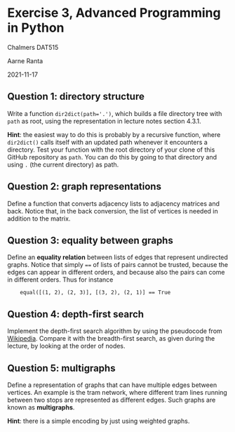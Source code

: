 # Exercise 3, Advanced Programming in Python

Chalmers DAT515

Aarne Ranta

2021-11-17

## Question 1: directory structure

Write a function `dir2dict(path='.')`, which builds a file directory tree with `path` as root, using the representation in lecture notes section 4.3.1.

**Hint**: the easiest way to do this is probably by a recursive function, where `dir2dict()` calls itself with an updated path whenever it encounters a directory.
Test your function with the root directory of your clone of this GitHub repository as `path`.
You can do this by going to that directory and using `.` (the current directory) as path.


## Question 2: graph representations

Define a function that converts adjacency lists to adjacency matrices and back.
Notice that, in the back conversion, the list of vertices is needed in addition to the matrix.


## Question 3: equality between graphs

Define an **equality relation** between lists of edges that represent undirected graphs.
Notice that simply `==` of lists of pairs cannot be trusted, because the edges can appear in different orders, and because also the pairs can come in different orders.
Thus for instance
```
    equal([(1, 2), (2, 3)], [(3, 2), (2, 1)] == True
```

## Question 4: depth-first search

Implement the depth-first search algorithm by using the pseudocode from [Wikipedia](https://en.wikipedia.org/wiki/Depth-first_search).
Compare it with the breadth-first search, as given during the lecture, by looking at the order of nodes.


## Question 5: multigraphs

Define a representation of graphs that can have multiple edges between vertices.
An example is the tram network, where different tram lines running between two stops are represented as different edges.
Such graphs are known as **multigraphs**.

**Hint**: there is a simple encoding by just using weighted graphs.
